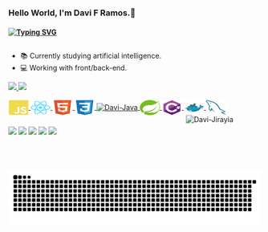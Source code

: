 ### Hello World, I'm Davi F Ramos.👋
#### [![Typing SVG](https://readme-typing-svg.herokuapp.com?color=%235C24B8&lines=Just+a+novice+developer.+;+Learning+Front%2Fback-end)](https://git.io/typing-svg)
##
- 📚 Currently studying artificial intelligence.
- 💻 Working with front/back-end.

<div>
  <a href="https://www.linkedin.com/in/davi-ramos-b21bb3238/">
   <img width="49%" src="https://github-readme-stats.vercel.app/api?username=davirframos&show_icons=true&theme=midnight-purple">   
  <img width="37%" src="https://github-readme-stats.vercel.app/api/top-langs/?username=davirframos&layout=compact&langs_count=7&theme=midnight-purple"/>
</div>

  <div style="display: inline_block"><br>
  <img align="center" alt="Davi-Js" height="30" width="40" src="https://raw.githubusercontent.com/devicons/devicon/master/icons/javascript/javascript-plain.svg">
  <img align="center" alt="Davi-React" height="30" width="40" src="https://raw.githubusercontent.com/devicons/devicon/master/icons/react/react-original.svg">
  <img align="center" alt="Davi-HTML" height="30" width="40" src="https://raw.githubusercontent.com/devicons/devicon/master/icons/html5/html5-original.svg">
  <img align="center" alt="Davi-CSS" height="30" width="40" src="https://raw.githubusercontent.com/devicons/devicon/master/icons/css3/css3-original.svg">
  <img align="center" alt="Davi-Java" height="30" width="40" src="https://cdn.jsdelivr.net/gh/devicons/devicon@latest/icons/java/java-original-wordmark.svg">
  <img align="center" alt="Davi-SpringBoot" height="30" width="40" src="https://raw.githubusercontent.com/devicons/devicon/master/icons/spring/spring-original.svg">
  <img align="center" alt="Davi-Csharp" height="30" width="40" src="https://raw.githubusercontent.com/devicons/devicon/master/icons/csharp/csharp-original.svg">
  <img align="center" alt="Davi-Docker" height="30" width="40" src="https://raw.githubusercontent.com/devicons/devicon/master/icons/docker/docker-original.svg">
  <img align="center" alt="Davi-MySQL" height="30" width="40" src="https://raw.githubusercontent.com/devicons/devicon/master/icons/mysql/mysql-original.svg">
  <img align="right" alt="Davi-Jirayia" height="110" width="150" src="https://media.discordapp.net/attachments/495618120094973953/1356286809646043266/jiraiya-naruto.gif?ex=67ec0406&is=67eab286&hm=c80a582685cb41b4b48c7415996c40dd1fc1a8ae0842f0c1dec76880c4a31e4a&=">  
</div>

###

<div> 
  <a href="https://www.instagram.com/framos.jpg/" target="_blank"><img src="https://img.shields.io/badge/-Instagram-%23E4405F?style=for-the-badge&logo=instagram&logoColor=white" target="_blank"></a>
  <a href = "mailto:davirframos@hotmail.com"><img src="https://img.shields.io/badge/-Gmail-%23333?style=for-the-badge&logo=gmail&logoColor=white" target="_blank"></a>
  <a href="https://www.linkedin.com/in/davi-ramos-b21bb3238/" target="_blank"><img src="https://img.shields.io/badge/-LinkedIn-%230077B5?style=for-the-badge&logo=linkedin&logoColor=white" target="_blank"></a>   
  <a href="https://github.com/davirframos" target="_blank"><img src="https://img.shields.io/badge/GitHub-100000?style=for-the-badge&logo=github&logoColor=white"></a> 
  <a href="https://leetcode.com/u/davirframos/" target="_blank"><img src="https://img.shields.io/badge/-LeetCode-FFA116?style=for-the-badge&logo=LeetCode&logoColor=black"></a> 
</div>


<picture>
  <source media="(prefers-color-scheme: dark)" srcset="https://raw.githubusercontent.com/davirframos/davirframos/output/github-contribution-grid-snake-dark.svg">
  <source media="(prefers-color-scheme: light)" srcset="https://raw.githubusercontent.com/davirframos/davirframos/output/github-contribution-grid-snake.svg">
  <img alt="github contribution grid snake animation" src="https://raw.githubusercontent.com/davirframos/davirframos/output/github-contribution-grid-snake.svg">
</picture>

